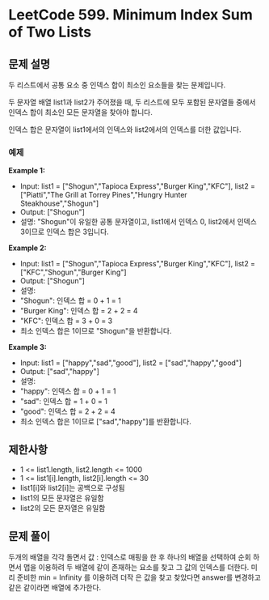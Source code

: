 # LeetCode 599. Minimum Index Sum of Two Lists

## 문제 설명

두 리스트에서 공통 요소 중 인덱스 합이 최소인 요소들을 찾는 문제입니다.

두 문자열 배열 list1과 list2가 주어졌을 때, 두 리스트에 모두 포함된 문자열들 중에서 인덱스 합이 최소인 모든 문자열을 찾아야 합니다.

인덱스 합은 문자열이 list1에서의 인덱스와 list2에서의 인덱스를 더한 값입니다.

### 예제

**Example 1:**

- Input: list1 = ["Shogun","Tapioca Express","Burger King","KFC"], list2 = ["Piatti","The Grill at Torrey Pines","Hungry Hunter Steakhouse","Shogun"]
- Output: ["Shogun"]
- 설명: "Shogun"이 유일한 공통 문자열이고, list1에서 인덱스 0, list2에서 인덱스 3이므로 인덱스 합은 3입니다.

**Example 2:**

- Input: list1 = ["Shogun","Tapioca Express","Burger King","KFC"], list2 = ["KFC","Shogun","Burger King"]
- Output: ["Shogun"]
- 설명:
- "Shogun": 인덱스 합 = 0 + 1 = 1
- "Burger King": 인덱스 합 = 2 + 2 = 4
- "KFC": 인덱스 합 = 3 + 0 = 3
- 최소 인덱스 합은 1이므로 "Shogun"을 반환합니다.

**Example 3:**

- Input: list1 = ["happy","sad","good"], list2 = ["sad","happy","good"]
- Output: ["sad","happy"]
- 설명:
- "happy": 인덱스 합 = 0 + 1 = 1
- "sad": 인덱스 합 = 1 + 0 = 1
- "good": 인덱스 합 = 2 + 2 = 4
- 최소 인덱스 합은 1이므로 ["sad","happy"]를 반환합니다.

## 제한사항

- 1 <= list1.length, list2.length <= 1000
- 1 <= list1[i].length, list2[i].length <= 30
- list1[i]와 list2[i]는 공백으로 구성됨
- list1의 모든 문자열은 유일함
- list2의 모든 문자열은 유일함

## 문제 풀이

두개의 배열을 각각 돌면서 값 : 인덱스로 매핑을 한 후
하나의 배열을 선택하여 순회 하면서 맵을 이용하려 두 배열에 같이 존재하는 요소를 찾고
그 값의 인덱스를 더한다. 미리 준비한 min = Infinity 를 이용하려 더작 은 값을 찾고 찾았다면 answer를 변경하고
같은 같이라면 배열에 추가한다.
